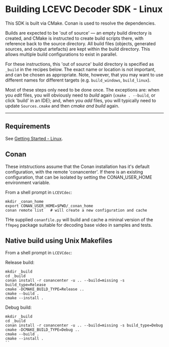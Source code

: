 # Building LCEVC Decoder SDK - Linux

This SDK is built via CMake. Conan is used to resolve the dependencies.

Builds are expected to be 'out of source' — an empty build directory is created, and CMake is instructed to create build scripts there, with reference back to the source directory. All build files (objects, generated sources, and output artefacts) are kept within the build directory. This allows multiple build configurations to exist in parallel.

For these instructions, this 'out of source' build directory is specified as `_build` in the recipes below. The exact name or location is not important, and can be chosen as appropriate. Note, however, that you may want to use different names for different targets (e.g. `build_windows`, `build_linux`).

Most of these steps only need to be done once. The exceptions are: when you *edit* files, you will obviously need to *build* again (`cmake . --build`, or click 'build' in an IDE); and, when you *add* files, you will typically need to update `Sources.cmake` and then *cmake and build* again.

---

## Requirements

See [Getting Started - Linux](getting_started_linux.md).

## Conan

These intstructions assume that the Conan installation has it's default configuration, with the remote 'conancenter'.
If there is an existing configuration, that can be isolated by setting the CONAN_USER_HOME environment variable.

From a shell prompt in `LCEVCdec`:

```shell
mkdir _conan_home
export CONAN_USER_HOME=$PWD/_conan_home
conan remote list   # will create a new configuration and cache
```

THe supplied `conanfile.py` will build and cache a mininal version of the `ffmpeg` package suitable for decoding
base video in samples and tests.

## Native build using Unix Makefiles

From a shell prompt in `LCEVCdec`:

Release build:

```shell
mkdir _build
cd _build
conan install -r conancenter -u .. --build=missing -s build_type=Release
cmake -DCMAKE_BUILD_TYPE=Release ..
cmake --build .
cmake --install .
```

Debug build:

```shell
mkdir _build
cd _build
conan install -r conancenter -u .. --build=missing -s build_type=Debug
cmake -DCMAKE_BUILD_TYPE=Debug .. 
cmake --build .
cmake --install .
``
